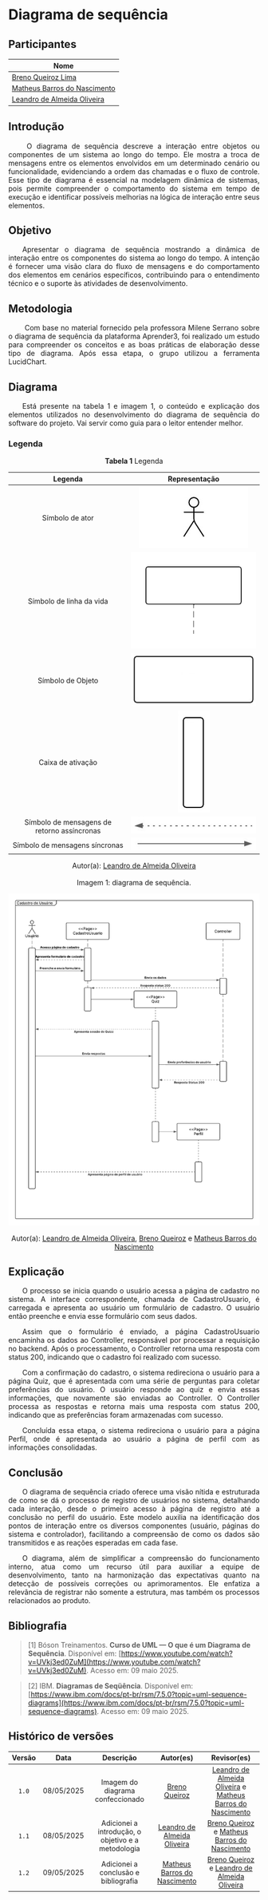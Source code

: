 # Diagrama de sequência

## Participantes

| Nome                      |
|---------------------------|
| [Breno Queiroz Lima](https://github.com/brenob6) |
| [Matheus Barros do Nascimento](https://github.com/Ninja-Haiyai) |
| [Leandro de Almeida Oliveira](https://github.com/leomitx10)  |

## Introdução 

<p align="justify"> &emsp;&emsp; O diagrama de sequência descreve a interação entre objetos ou componentes de um sistema ao longo do tempo. Ele mostra a troca de mensagens entre os elementos envolvidos em um determinado cenário ou funcionalidade, evidenciando a ordem das chamadas e o fluxo de controle. Esse tipo de diagrama é essencial na modelagem dinâmica de sistemas, pois permite compreender o comportamento do sistema em tempo de execução e identificar possíveis melhorias na lógica de interação entre seus elementos.</p>

## Objetivo

<p align="justify">&emsp;&emsp;Apresentar o diagrama de sequência mostrando a dinâmica de interação entre os componentes do sistema ao longo do tempo. A intenção é fornecer uma visão clara do fluxo de mensagens e do comportamento dos elementos em cenários específicos, contribuindo para o entendimento técnico e o suporte às atividades de desenvolvimento.</p>

## Metodologia

<p align="justify"> &emsp;&emsp; Com base no material fornecido pela professora Milene Serrano sobre o diagrama de sequência da plataforma Aprender3, foi realizado um estudo para compreender os conceitos e as boas práticas de elaboração desse tipo de diagrama. Após essa etapa, o grupo utilizou a ferramenta LucidChart.</p>

## Diagrama

<p align="justify"> &emsp;&emsp;Está presente na tabela 1 e imagem 1, o conteúdo e explicação dos elementos utilizados no desenvolvimento do diagrama de sequência do software do projeto. Vai servir como guia para o leitor entender melhor.</p>

### Legenda

<center>

**Tabela 1** Legenda

| Legenda |    Representação    |
| :----: | :--------: |
| Símbolo de ator | ![Ator](./assets/ator.jpeg) |
| Símbolo de linha da vida | ![Linha de vida](./assets/Copy%20of%20Diagrama%20em%20branco%20(1).png) |
| Símbolo de Objeto | ![Objeto](./assets/objeto.jpeg) |
| Caixa de ativação | ![Caixa](./assets/caixa.jpeg) |
| Símbolo de mensagens de retorno assíncronas | ![assincrona](assets/assincrona.jpeg) |
| Símbolo de mensagens síncronas | ![sincrona](assets/sincrona.jpeg) |


</center>
<center>Autor(a): <a href="https://github.com/leomitx10" target="_blank">Leandro de Almeida Oliveira</a></center>

<br>

<center>Imagem 1: diagrama de sequência.</center>

![Diagrama de sequencia](./assets/diagrama-de-sequencia.png)

<center>Autor(a): <a href="https://github.com/leomitx10" target="_blank">Leandro de Almeida Oliveira</a>, <a href="https://github.com/brenob6" target="_blank">Breno Queiroz</a> e <a href="https://github.com/Ninja-Haiyai" target="_blank">Matheus Barros do Nascimento</a> </center>

## Explicação

<p align="justify">&emsp;&emsp;O processo se inicia quando o usuário acessa a página de cadastro no sistema. A interface correspondente, chamada de CadastroUsuario, é carregada e apresenta ao usuário um formulário de cadastro. O usuário então preenche e envia esse formulário com seus dados.</p>

<p align="justify">&emsp;&emsp;Assim que o formulário é enviado, a página CadastroUsuario encaminha os dados ao Controller, responsável por processar a requisição no backend. Após o processamento, o Controller retorna uma resposta com status 200, indicando que o cadastro foi realizado com sucesso.</p>

<p align="justify">&emsp;&emsp;Com a confirmação do cadastro, o sistema redireciona o usuário para a página Quiz, que é apresentada com uma série de perguntas para coletar preferências do usuário. O usuário responde ao quiz e envia essas informações, que novamente são enviadas ao Controller. O Controller processa as respostas e retorna mais uma resposta com status 200, indicando que as preferências foram armazenadas com sucesso.</p>

<p align="justify">&emsp;&emsp;Concluída essa etapa, o sistema redireciona o usuário para a página Perfil, onde é apresentada ao usuário a página de perfil com as informações consolidadas.</p>

## Conclusão
<p align="justify">&emsp;&emsp;O diagrama de sequência criado oferece uma visão nítida e estruturada de como se dá o processo de registro de usuários no sistema, detalhando cada interação, desde o primeiro acesso à página de registro até a conclusão no perfil do usuário. Este modelo auxilia na identificação dos pontos de interação entre os diversos componentes (usuário, páginas do sistema e controlador), facilitando a compreensão de como os dados são transmitidos e as reações esperadas em cada fase.</p>

<p align="justify">&emsp;&emsp;O diagrama, além de simplificar a compreensão do funcionamento interno, atua como um recurso útil para auxiliar a equipe de desenvolvimento, tanto na harmonização das expectativas quanto na detecção de possíveis correções ou aprimoramentos. Ele enfatiza a relevância de registrar não somente a estrutura, mas também os processos relacionados ao produto.</p>

## Bibliografia

>[1] Bóson Treinamentos. **Curso de UML — O que é um Diagrama de Sequência**. Disponível em: [https://www.youtube.com/watch?v=UVkj3ed0ZuM](https://www.youtube.com/watch?v=UVkj3ed0ZuM). Acesso em: 09 maio 2025.

>[2] IBM. **Diagramas de Seqüência**. Disponível em: [https://www.ibm.com/docs/pt-br/rsm/7.5.0?topic=uml-sequence-diagrams](https://www.ibm.com/docs/pt-br/rsm/7.5.0?topic=uml-sequence-diagrams). Acesso em: 09 maio 2025.


## Histórico de versões

| Versão |    Data    |                       Descrição                       |                       Autor(es)                        |                      Revisor(es)                       |
| :----: | :--------: | :---------------------------------------------------: | :----------------------------------------------------: | :----------------------------------------------------: |
| `1.0`  | 08/05/2025 | Imagem do diagrama confeccionado| [Breno Queiroz](https://github.com/brenob6)     | [Leandro de Almeida Oliveira](https://github.com/leomitx10) e [Matheus Barros do Nascimento](https://github.com/Ninja-Haiyai) |
| `1.1`  | 08/05/2025 | Adicionei a introdução, o objetivo e a metodologia | [Leandro de Almeida Oliveira](https://github.com/leomitx10) | [Breno Queiroz](https://github.com/brenob6) e [Matheus Barros do Nascimento](https://github.com/Ninja-Haiyai) |
| `1.2`  | 09/05/2025 | Adicionei a conclusão e bibliografia | [Matheus Barros do Nascimento](https://github.com/Ninja-Haiyai) | [Breno Queiroz](https://github.com/brenob6) e [Leandro de Almeida Oliveira](https://github.com/leomitx10) |

